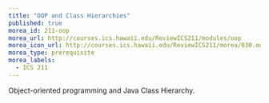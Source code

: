 ```yaml
---
title: "OOP and Class Hierarchies"
published: true
morea_id: 211-oop
morea_url: http://courses.ics.hawaii.edu/ReviewICS211/modules/oop
morea_icon_url: http://courses.ics.hawaii.edu/ReviewICS211/morea/030.oop/oop.jpg
morea_type: prerequisite
morea_labels:
  - ICS 211
---
```

Object-oriented programming and Java Class Hierarchy.